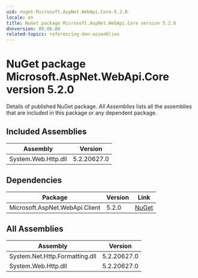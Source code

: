 ```yaml
---
uid: nuget-Microsoft.AspNet.WebApi.Core-5.2.0
locale: en
title: NuGet package Microsoft.AspNet.WebApi.Core version 5.2.0
dnnversion: 09.08.00
related-topics: referencing-dnn-assemblies
---
```


# NuGet package Microsoft.AspNet.WebApi.Core version 5.2.0
Details of published NuGet package.
*All Assemblies* lists all the assemblies that are included in this package or any dependent package.

## Included Assemblies

|Assembly|Version|
|---|---|
|System.Web.Http.dll|5.2.20627.0|

## Dependencies

|Package|Version|Link|
|---|---|---|
|Microsoft.AspNet.WebApi.Client|5.2.0|[NuGet](https://www.nuget.org/packages/Microsoft.AspNet.WebApi.Client/5.2.0)|

## All Assemblies

|Assembly|Version|
|---|---|
|System.Net.Http.Formatting.dll|5.2.20627.0|
|System.Web.Http.dll|5.2.20627.0|

